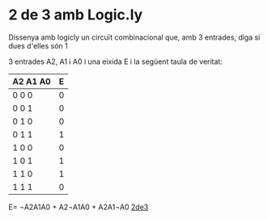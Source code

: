 # 2 de 3 amb Logic.ly
Dissenya amb logicly un circuït combinacional que, amb 3 entrades, diga si dues d'elles són 1

3 entrades A2, A1 i A0 i una eixida E i la següent taula de veritat:

A2 A1 A0 | E
---------|--
 0  0  0 | 0
 0  0  1 | 0
 0  1  0 | 0
 0  1  1 | 1
 1  0  0 | 0
 1  0  1 | 1
 1  1  0 | 1
 1  1  1 | 0

 E= ¬A2A1A0 + A2¬A1A0 + A2A1¬A0 
[2de3](/images/2de3.png)
